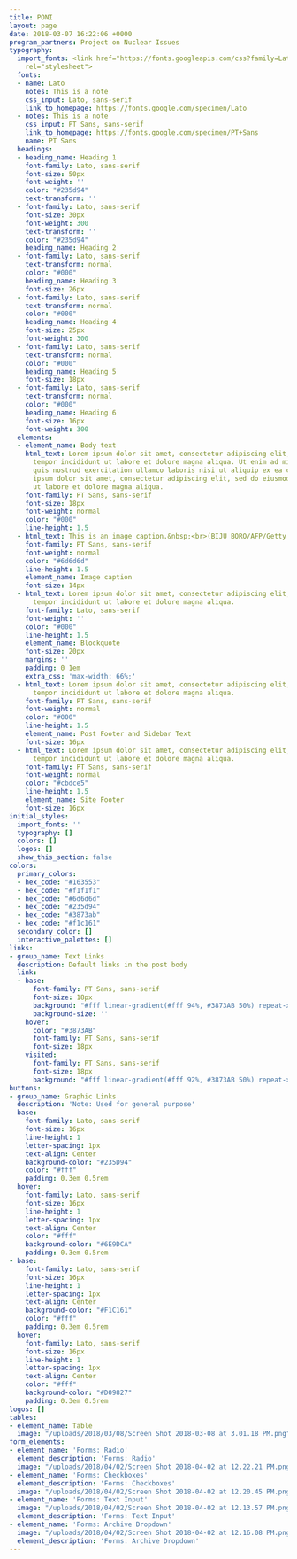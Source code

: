 ```yaml
---
title: PONI
layout: page
date: 2018-03-07 16:22:06 +0000
program_partners: Project on Nuclear Issues
typography:
  import_fonts: <link href="https://fonts.googleapis.com/css?family=Lato:300,400,700|PT+Sans"
    rel="stylesheet">
  fonts:
  - name: Lato
    notes: This is a note
    css_input: Lato, sans-serif
    link_to_homepage: https://fonts.google.com/specimen/Lato
  - notes: This is a note
    css_input: PT Sans, sans-serif
    link_to_homepage: https://fonts.google.com/specimen/PT+Sans
    name: PT Sans
  headings:
  - heading_name: Heading 1
    font-family: Lato, sans-serif
    font-size: 50px
    font-weight: ''
    color: "#235d94"
    text-transform: ''
  - font-family: Lato, sans-serif
    font-size: 30px
    font-weight: 300
    text-transform: ''
    color: "#235d94"
    heading_name: Heading 2
  - font-family: Lato, sans-serif
    text-transform: normal
    color: "#000"
    heading_name: Heading 3
    font-size: 26px
  - font-family: Lato, sans-serif
    text-transform: normal
    color: "#000"
    heading_name: Heading 4
    font-size: 25px
    font-weight: 300
  - font-family: Lato, sans-serif
    text-transform: normal
    color: "#000"
    heading_name: Heading 5
    font-size: 18px
  - font-family: Lato, sans-serif
    text-transform: normal
    color: "#000"
    heading_name: Heading 6
    font-size: 16px
    font-weight: 300
  elements:
  - element_name: Body text
    html_text: Lorem ipsum dolor sit amet, consectetur adipiscing elit, sed do eiusmod
      tempor incididunt ut labore et dolore magna aliqua. Ut enim ad minim veniam,
      quis nostrud exercitation ullamco laboris nisi ut aliquip ex ea commodo consequat.<br><br>Lorem
      ipsum dolor sit amet, consectetur adipiscing elit, sed do eiusmod tempor incididunt
      ut labore et dolore magna aliqua.
    font-family: PT Sans, sans-serif
    font-size: 18px
    font-weight: normal
    color: "#000"
    line-height: 1.5
  - html_text: This is an image caption.&nbsp;<br>(BIJU BORO/AFP/Getty Images)
    font-family: PT Sans, sans-serif
    font-weight: normal
    color: "#6d6d6d"
    line-height: 1.5
    element_name: Image caption
    font-size: 14px
  - html_text: Lorem ipsum dolor sit amet, consectetur adipiscing elit, sed do eiusmod
      tempor incididunt ut labore et dolore magna aliqua.
    font-family: Lato, sans-serif
    font-weight: ''
    color: "#000"
    line-height: 1.5
    element_name: Blockquote
    font-size: 20px
    margins: ''
    padding: 0 1em
    extra_css: 'max-width: 66%;'
  - html_text: Lorem ipsum dolor sit amet, consectetur adipiscing elit, sed do eiusmod
      tempor incididunt ut labore et dolore magna aliqua.
    font-family: PT Sans, sans-serif
    font-weight: normal
    color: "#000"
    line-height: 1.5
    element_name: Post Footer and Sidebar Text
    font-size: 16px
  - html_text: Lorem ipsum dolor sit amet, consectetur adipiscing elit, sed do eiusmod
      tempor incididunt ut labore et dolore magna aliqua.
    font-family: PT Sans, sans-serif
    font-weight: normal
    color: "#cbdce5"
    line-height: 1.5
    element_name: Site Footer
    font-size: 16px
initial_styles:
  import_fonts: ''
  typography: []
  colors: []
  logos: []
  show_this_section: false
colors:
  primary_colors:
  - hex_code: "#163553"
  - hex_code: "#f1f1f1"
  - hex_code: "#6d6d6d"
  - hex_code: "#235d94"
  - hex_code: "#3873ab"
  - hex_code: "#f1c161"
  secondary_color: []
  interactive_palettes: []
links:
- group_name: Text Links
  description: Default links in the post body
  link:
  - base:
      font-family: PT Sans, sans-serif
      font-size: 18px
      background: "#fff linear-gradient(#fff 94%, #3873AB 50%) repeat-x 0 100%"
      background-size: ''
    hover:
      color: "#3873AB"
      font-family: PT Sans, sans-serif
      font-size: 18px
    visited:
      font-family: PT Sans, sans-serif
      font-size: 18px
      background: "#fff linear-gradient(#fff 92%, #3873AB 50%) repeat-x 0 100%"
buttons:
- group_name: Graphic Links
  description: 'Note: Used for general purpose'
  base:
    font-family: Lato, sans-serif
    font-size: 16px
    line-height: 1
    letter-spacing: 1px
    text-align: Center
    background-color: "#235D94"
    color: "#fff"
    padding: 0.3em 0.5rem
  hover:
    font-family: Lato, sans-serif
    font-size: 16px
    line-height: 1
    letter-spacing: 1px
    text-align: Center
    color: "#fff"
    background-color: "#6E9DCA"
    padding: 0.3em 0.5rem
- base:
    font-family: Lato, sans-serif
    font-size: 16px
    line-height: 1
    letter-spacing: 1px
    text-align: Center
    background-color: "#F1C161"
    color: "#fff"
    padding: 0.3em 0.5rem
  hover:
    font-family: Lato, sans-serif
    font-size: 16px
    line-height: 1
    letter-spacing: 1px
    text-align: Center
    color: "#fff"
    background-color: "#D09827"
    padding: 0.3em 0.5rem
logos: []
tables:
- element_name: Table
  image: "/uploads/2018/03/08/Screen Shot 2018-03-08 at 3.01.18 PM.png"
form_elements:
- element_name: 'Forms: Radio'
  element_description: 'Forms: Radio'
  image: "/uploads/2018/04/02/Screen Shot 2018-04-02 at 12.22.21 PM.png"
- element_name: 'Forms: Checkboxes'
  element_description: 'Forms: Checkboxes'
  image: "/uploads/2018/04/02/Screen Shot 2018-04-02 at 12.20.45 PM.png"
- element_name: 'Forms: Text Input'
  image: "/uploads/2018/04/02/Screen Shot 2018-04-02 at 12.13.57 PM.png"
  element_description: 'Forms: Text Input'
- element_name: 'Forms: Archive Dropdown'
  image: "/uploads/2018/04/02/Screen Shot 2018-04-02 at 12.16.08 PM.png"
  element_description: 'Forms: Archive Dropdown'
---
```


